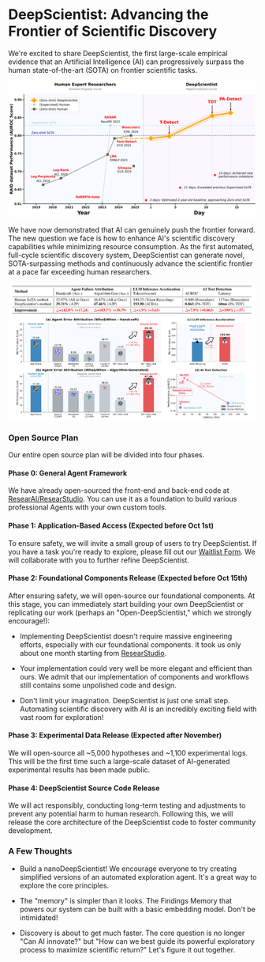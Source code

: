 # DeepScientist: Advancing the Frontier of Scientific Discovery

We're excited to share DeepScientist, the first large-scale empirical evidence that an Artificial Intelligence (AI) can progressively surpass the human state-of-the-art (SOTA) on frontier scientific tasks.

![image.png](Figure/DeepScientist.png)

We have now demonstrated that AI can genuinely push the frontier forward. The new question we face is how to enhance AI's scientific discovery capabilities while minimizing resource consumption. As the first automated, full-cycle scientific discovery system, DeepScientist can generate novel, SOTA-surpassing methods and continuously advance the scientific frontier at a pace far exceeding human researchers.

![image.png](Figure/result.png)

### Open Source Plan
Our entire open source plan will be divided into four phases.

#### Phase 0: General Agent Framework
We have already open-sourced the front-end and back-end code at [ResearAI/ResearStudio](https://github.com/ResearAI/ResearStudio). You can use it as a foundation to build various professional Agents with your own custom tools.

#### Phase 1: Application-Based Access (Expected before Oct 1st)
To ensure safety, we will invite a small group of users to try DeepScientist. If you have a task you're ready to explore, please fill out our [Waitlist Form](https://forms.gle/8FnGgqgBVEKv3q6a7). We will collaborate with you to further refine DeepScientist.

#### Phase 2: Foundational Components Release (Expected before Oct 15th)
After ensuring safety, we will open-source our foundational components. At this stage, you can immediately start building your own DeepScientist or replicating our work (perhaps an "Open-DeepScientist," which we strongly encourage!):

- Implementing DeepScientist doesn't require massive engineering efforts, especially with our foundational components. It took us only about one month starting from [ResearStudio](https://github.com/ResearAI/ResearStudio).

- Your implementation could very well be more elegant and efficient than ours. We admit that our implementation of components and workflows still contains some unpolished code and design.

- Don't limit your imagination. DeepScientist is just one small step. Automating scientific discovery with AI is an incredibly exciting field with vast room for exploration!

#### Phase 3: Experimental Data Release (Expected after November)
We will open-source all ~5,000 hypotheses and ~1,100 experimental logs. This will be the first time such a large-scale dataset of AI-generated experimental results has been made public.

#### Phase 4: DeepScientist Source Code Release
We will act responsibly, conducting long-term testing and adjustments to prevent any potential harm to human research. Following this, we will release the core architecture of the DeepScientist code to foster community development.

### A Few Thoughts

- Build a nanoDeepScientist! We encourage everyone to try creating simplified versions of an automated exploration agent. It's a great way to explore the core principles.

- The "memory" is simpler than it looks. The Findings Memory that powers our system can be built with a basic embedding model. Don't be intimidated!

- Discovery is about to get much faster. The core question is no longer "Can AI innovate?" but "How can we best guide its powerful exploratory process to maximize scientific return?" Let's figure it out together.
